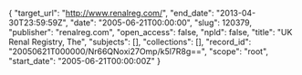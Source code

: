 {
  "target_url": "http://www.renalreg.com/", 
  "end_date": "2013-04-30T23:59:59Z", 
  "date": "2005-06-21T00:00:00", 
  "slug": 120379, 
  "publisher": "renalreg.com", 
  "open_access": false, 
  "npld": false, 
  "title": "UK Renal Registry, The", 
  "subjects": [], 
  "collections": [], 
  "record_id": "20050621T000000/Nr66QNoxi27Omp/k5l7R8g==", 
  "scope": "root", 
  "start_date": "2005-06-21T00:00:00Z"
}

